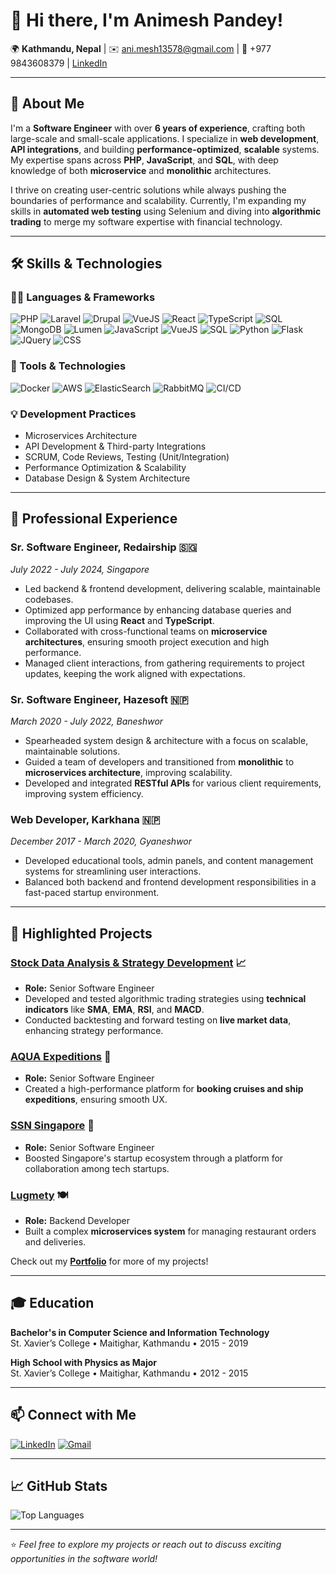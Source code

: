 # 👋 Hi there, I'm Animesh Pandey!

🌍 **Kathmandu, Nepal** | ✉️ [ani.mesh13578@gmail.com](mailto:ani.mesh13578@gmail.com) | 📱 +977 9843608379 | [LinkedIn](https://www.linkedin.com/in/animesh-pandey-26546213a)

---

## 🚀 About Me

I'm a **Software Engineer** with over **6 years of experience**, crafting both large-scale and small-scale applications. I specialize in **web development**, **API integrations**, and building **performance-optimized**, **scalable** systems. My expertise spans across **PHP**, **JavaScript**, and **SQL**, with deep knowledge of both **microservice** and **monolithic** architectures.

I thrive on creating user-centric solutions while always pushing the boundaries of performance and scalability. Currently, I'm expanding my skills in **automated web testing** using Selenium and diving into **algorithmic trading** to merge my software expertise with financial technology.

---

## 🛠️ Skills & Technologies

### 🧑‍💻 Languages & Frameworks
![PHP](https://img.shields.io/badge/-PHP-777BB4?style=flat-square&logo=php&logoColor=white)
![Laravel](https://img.shields.io/badge/-Laravel-FF2D20?style=flat-square&logo=laravel&logoColor=white)
![Drupal](https://img.shields.io/badge/-Drupal-0678BE?style=flat-square&logo=drupal&logoColor=white)
![VueJS](https://img.shields.io/badge/-VueJS-4FC08D?style=flat-square&logo=vue.js&logoColor=white)
![React](https://img.shields.io/badge/-React-61DAFB?style=flat-square&logo=react&logoColor=white)
![TypeScript](https://img.shields.io/badge/-TypeScript-007ACC?style=flat-square&logo=typescript&logoColor=white)
![SQL](https://img.shields.io/badge/-SQL-4479A1?style=flat-square&logo=mysql&logoColor=white)
![MongoDB](https://img.shields.io/badge/-MongoDB-47A248?style=flat-square&logo=mongodb&logoColor=white)
![Lumen](https://img.shields.io/badge/-Lumen-E74430?style=flat-square&logo=lumen&logoColor=white)
![JavaScript](https://img.shields.io/badge/-JavaScript-F7DF1E?style=flat-square&logo=javascript&logoColor=black)
![VueJS](https://img.shields.io/badge/-VueJS-4FC08D?style=flat-square&logo=vue.js&logoColor=white)
![SQL](https://img.shields.io/badge/-SQL-4479A1?style=flat-square&logo=mysql&logoColor=white)
![Python](https://img.shields.io/badge/-Python-3776AB?style=flat-square&logo=python&logoColor=white)
![Flask](https://img.shields.io/badge/-Flask-000000?style=flat-square&logo=flask&logoColor=white)
![JQuery](https://img.shields.io/badge/-jQuery-0769AD?style=flat-square&logo=jquery&logoColor=white)
![CSS](https://img.shields.io/badge/-CSS-1572B6?style=flat-square&logo=css3&logoColor=white)

### 🔧 Tools & Technologies
![Docker](https://img.shields.io/badge/-Docker-2496ED?style=flat-square&logo=docker&logoColor=white)
![AWS](https://img.shields.io/badge/-AWS-232F3E?style=flat-square&logo=amazon-aws&logoColor=white)
![ElasticSearch](https://img.shields.io/badge/-ElasticSearch-005571?style=flat-square&logo=elasticsearch&logoColor=white)
![RabbitMQ](https://img.shields.io/badge/-RabbitMQ-FF6600?style=flat-square&logo=rabbitmq&logoColor=white)
![CI/CD](https://img.shields.io/badge/-CI/CD-009639?style=flat-square&logo=cirrus-ci&logoColor=white)

### 💡 Development Practices
- Microservices Architecture
- API Development & Third-party Integrations
- SCRUM, Code Reviews, Testing (Unit/Integration)
- Performance Optimization & Scalability
- Database Design & System Architecture

---

## 💼 Professional Experience

### Sr. Software Engineer, Redairship 🇸🇬
*July 2022 - July 2024, Singapore*

- Led backend & frontend development, delivering scalable, maintainable codebases.
- Optimized app performance by enhancing database queries and improving the UI using **React** and **TypeScript**.
- Collaborated with cross-functional teams on **microservice architectures**, ensuring smooth project execution and high performance.
- Managed client interactions, from gathering requirements to project updates, keeping the work aligned with expectations.

### Sr. Software Engineer, Hazesoft 🇳🇵
*March 2020 - July 2022, Baneshwor*

- Spearheaded system design & architecture with a focus on scalable, maintainable solutions.
- Guided a team of developers and transitioned from **monolithic** to **microservices architecture**, improving scalability.
- Developed and integrated **RESTful APIs** for various client requirements, improving system efficiency.

### Web Developer, Karkhana 🇳🇵
*December 2017 - March 2020, Gyaneshwor*

- Developed educational tools, admin panels, and content management systems for streamlining user interactions.
- Balanced both backend and frontend development responsibilities in a fast-paced startup environment.

---

## 🌟 Highlighted Projects

### [Stock Data Analysis & Strategy Development](https://github.com/yourprojectlink) 📈
- **Role:** Senior Software Engineer
- Developed and tested algorithmic trading strategies using **technical indicators** like **SMA**, **EMA**, **RSI**, and **MACD**.
- Conducted backtesting and forward testing on **live market data**, enhancing strategy performance.

### [AQUA Expeditions](https://www.aquaexpeditions.com/) 🚢
- **Role:** Senior Software Engineer
- Created a high-performance platform for **booking cruises and ship expeditions**, ensuring smooth UX.

### [SSN Singapore](https://www.startupsg.gov.sg/) 🚀
- **Role:** Senior Software Engineer
- Boosted Singapore's startup ecosystem through a platform for collaboration among tech startups.

### [Lugmety](https://lugmety.com/) 🍽️
- **Role:** Backend Developer
- Built a complex **microservices system** for managing restaurant orders and deliveries.

Check out my **[Portfolio](https://github.com/your-username)** for more of my projects!

---

## 🎓 Education

**Bachelor's in Computer Science and Information Technology**  
St. Xavier’s College • Maitighar, Kathmandu • 2015 - 2019

**High School with Physics as Major**  
St. Xavier’s College • Maitighar, Kathmandu • 2012 - 2015

---

## 📫 Connect with Me

[![LinkedIn](https://img.shields.io/badge/-LinkedIn-blue?style=flat-square&logo=linkedin)](https://www.linkedin.com/in/animesh-pandey-26546213a)
[![Gmail](https://img.shields.io/badge/-Gmail-D14836?style=flat-square&logo=gmail&logoColor=white)](mailto:ani.mesh13578@gmail.com)

---

## 📈 GitHub Stats

![Top Languages](https://github-readme-stats.vercel.app/api/top-langs/?username=AnimeshPandey123&layout=compact&theme=radical)

---

⭐️ *Feel free to explore my projects or reach out to discuss exciting opportunities in the software world!*
